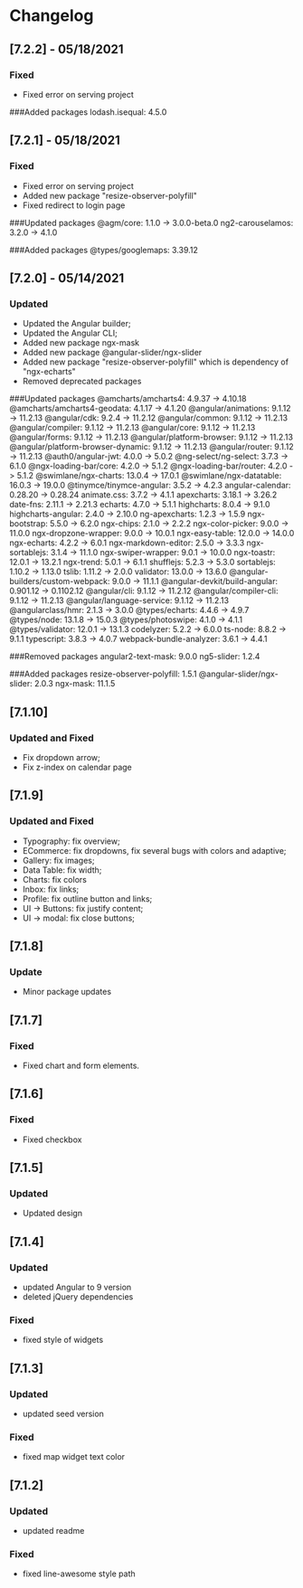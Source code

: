 # Changelog


## [7.2.2] - 05/18/2021
### Fixed

- Fixed error on serving project

###Added packages
    lodash.isequal: 4.5.0

## [7.2.1] - 05/18/2021
### Fixed

- Fixed error on serving project
- Added new package "resize-observer-polyfill"
- Fixed redirect to login page 

###Updated packages
    @agm/core: 1.1.0 -> 3.0.0-beta.0
    ng2-carouselamos: 3.2.0 -> 4.1.0

###Added packages
    @types/googlemaps: 3.39.12

## [7.2.0] - 05/14/2021
### Updated

- Updated the Angular builder;
- Updated the Angular CLI;
- Added new package ngx-mask
- Added new package @angular-slider/ngx-slider
- Added new package "resize-observer-polyfill" which is dependency of "ngx-echarts"
- Removed deprecated packages

###Updated packages
    @amcharts/amcharts4: 4.9.37 -> 4.10.18
    @amcharts/amcharts4-geodata: 4.1.17 -> 4.1.20
    @angular/animations: 9.1.12 -> 11.2.13
    @angular/cdk: 9.2.4 -> 11.2.12
    @angular/common: 9.1.12 -> 11.2.13
    @angular/compiler: 9.1.12 -> 11.2.13
    @angular/core: 9.1.12 -> 11.2.13
    @angular/forms: 9.1.12 -> 11.2.13
    @angular/platform-browser: 9.1.12 -> 11.2.13
    @angular/platform-browser-dynamic: 9.1.12 -> 11.2.13
    @angular/router: 9.1.12 -> 11.2.13
    @auth0/angular-jwt: 4.0.0 -> 5.0.2
    @ng-select/ng-select: 3.7.3 -> 6.1.0
    @ngx-loading-bar/core: 4.2.0 -> 5.1.2
    @ngx-loading-bar/router: 4.2.0 -> 5.1.2
    @swimlane/ngx-charts: 13.0.4 -> 17.0.1
    @swimlane/ngx-datatable: 16.0.3 -> 19.0.0
    @tinymce/tinymce-angular: 3.5.2 -> 4.2.3
    angular-calendar: 0.28.20 -> 0.28.24
    animate.css: 3.7.2 -> 4.1.1
    apexcharts: 3.18.1 -> 3.26.2
    date-fns: 2.11.1 -> 2.21.3
    echarts: 4.7.0 -> 5.1.1
    highcharts: 8.0.4 -> 9.1.0
    highcharts-angular: 2.4.0 -> 2.10.0
    ng-apexcharts: 1.2.3 -> 1.5.9
    ngx-bootstrap: 5.5.0 -> 6.2.0
    ngx-chips: 2.1.0 -> 2.2.2
    ngx-color-picker: 9.0.0 -> 11.0.0
    ngx-dropzone-wrapper: 9.0.0 -> 10.0.1
    ngx-easy-table: 12.0.0 -> 14.0.0
    ngx-echarts: 4.2.2 -> 6.0.1
    ngx-markdown-editor: 2.5.0 -> 3.3.3
    ngx-sortablejs: 3.1.4 -> 11.1.0
    ngx-swiper-wrapper: 9.0.1 -> 10.0.0
    ngx-toastr: 12.0.1 -> 13.2.1
    ngx-trend: 5.0.1 -> 6.1.1
    shufflejs: 5.2.3 -> 5.3.0
    sortablejs: 1.10.2 -> 1.13.0
    tslib: 1.11.2 -> 2.0.0
    validator: 13.0.0 -> 13.6.0
    @angular-builders/custom-webpack: 9.0.0 -> 11.1.1
    @angular-devkit/build-angular: 0.901.12 -> 0.1102.12
    @angular/cli: 9.1.12 -> 11.2.12
    @angular/compiler-cli: 9.1.12 -> 11.2.13
    @angular/language-service: 9.1.12 -> 11.2.13
    @angularclass/hmr: 2.1.3 -> 3.0.0
    @types/echarts: 4.4.6 -> 4.9.7
    @types/node: 13.1.8 -> 15.0.3
    @types/photoswipe: 4.1.0 -> 4.1.1
    @types/validator: 12.0.1 -> 13.1.3
    codelyzer: 5.2.2 -> 6.0.0
    ts-node: 8.8.2 -> 9.1.1
    typescript: 3.8.3 -> 4.0.7
    webpack-bundle-analyzer: 3.6.1 -> 4.4.1

###Removed packages
    angular2-text-mask: 9.0.0
    ng5-slider: 1.2.4

###Added packages
    resize-observer-polyfill: 1.5.1
    @angular-slider/ngx-slider: 2.0.3
    ngx-mask: 11.1.5

## [7.1.10]
### Updated and Fixed

- Fix dropdown arrow;
- Fix z-index on calendar page
## [7.1.9]
### Updated and Fixed

- Typography: fix overview;
- ECommerce: fix dropdowns, fix several bugs with colors and adaptive;
- Gallery: fix images;
- Data Table: fix width;
- Charts: fix colors
- Inbox: fix links;
- Profile: fix outline button and links;
- UI -> Buttons: fix justify content;
- UI -> modal: fix close buttons;

## [7.1.8]

### Update
- Minor package updates

## [7.1.7]

### Fixed
- Fixed chart and form elements.

## [7.1.6]

### Fixed
- Fixed checkbox

## [7.1.5]

### Updated
- Updated design

## [7.1.4]

### Updated

- updated Angular to 9 version
- deleted jQuery dependencies

### Fixed

- fixed style of widgets

## [7.1.3]

### Updated

- updated seed version

### Fixed

- fixed map widget text color

## [7.1.2]

### Updated

- updated readme

### Fixed

- fixed line-awesome style path
